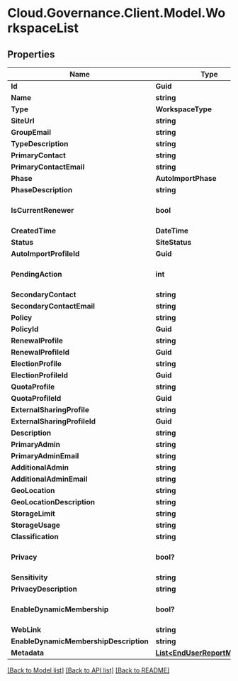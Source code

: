 # Cloud.Governance.Client.Model.WorkspaceList
## Properties

Name | Type | Description | Notes
------------ | ------------- | ------------- | -------------
**Id** | **Guid** |  | [optional] 
**Name** | **string** |  | [optional] 
**Type** | **WorkspaceType** |  | [optional] 
**SiteUrl** | **string** |  | [optional] 
**GroupEmail** | **string** |  | [optional] 
**TypeDescription** | **string** |  | [optional] 
**PrimaryContact** | **string** |  | [optional] 
**PrimaryContactEmail** | **string** |  | [optional] 
**Phase** | **AutoImportPhase** |  | [optional] 
**PhaseDescription** | **string** |  | [optional] 
**IsCurrentRenewer** | **bool** |  | [optional] [default to false]
**CreatedTime** | **DateTime** |  | [optional] 
**Status** | **SiteStatus** |  | [optional] 
**AutoImportProfileId** | **Guid** |  | [optional] 
**PendingAction** | **int** |  | [optional] [default to 0]
**SecondaryContact** | **string** |  | [optional] 
**SecondaryContactEmail** | **string** |  | [optional] 
**Policy** | **string** |  | [optional] 
**PolicyId** | **Guid** |  | [optional] 
**RenewalProfile** | **string** |  | [optional] 
**RenewalProfileId** | **Guid** |  | [optional] 
**ElectionProfile** | **string** |  | [optional] 
**ElectionProfileId** | **Guid** |  | [optional] 
**QuotaProfile** | **string** |  | [optional] 
**QuotaProfileId** | **Guid** |  | [optional] 
**ExternalSharingProfile** | **string** |  | [optional] 
**ExternalSharingProfileId** | **Guid** |  | [optional] 
**Description** | **string** |  | [optional] 
**PrimaryAdmin** | **string** |  | [optional] 
**PrimaryAdminEmail** | **string** |  | [optional] 
**AdditionalAdmin** | **string** |  | [optional] 
**AdditionalAdminEmail** | **string** |  | [optional] 
**GeoLocation** | **string** |  | [optional] 
**GeoLocationDescription** | **string** |  | [optional] 
**StorageLimit** | **string** |  | [optional] 
**StorageUsage** | **string** |  | [optional] 
**Classification** | **string** |  | [optional] 
**Privacy** | **bool?** |  | [optional] [default to false]
**Sensitivity** | **string** |  | [optional] 
**PrivacyDescription** | **string** |  | [optional] 
**EnableDynamicMembership** | **bool?** |  | [optional] [default to false]
**WebLink** | **string** |  | [optional] 
**EnableDynamicMembershipDescription** | **string** |  | [optional] 
**Metadata** | [**List&lt;EndUserReportMetadata&gt;**](EndUserReportMetadata.md) |  | [optional] 

[[Back to Model list]](../README.md#documentation-for-models) [[Back to API list]](../README.md#documentation-for-api-endpoints) [[Back to README]](../README.md)

